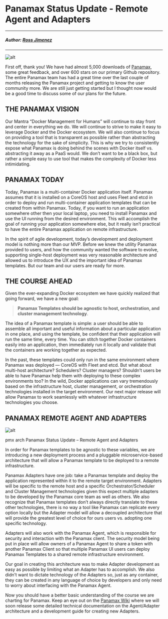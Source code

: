 # Panamax Status Update - Remote Agent and Adapters 

---

##### Author: [Ross Jimenez](http://www.centurylinklabs.com/author/rossjimenez/)

---

![alt](http://resource.docker.cn/pmx-ship.png)

First off, thank you! We have had almost 5,000 downloads of [Panamax](http://panamax.io/?__hstc=257401556.d7fdcd68297a3daa8ae7f8c9e95fcb96.1414661217786.1415163435198.1415166223189.3&__hssc=257401556.1.1415166223189&__hsfp=2081402262), some great feedback, and over 600 stars on our primary Github repository. The entire Panamax team has had a great time over the last couple of months releasing the Panamax project and getting to know the user community more. We are still just getting started but I thought now would be a good time to discuss some of our plans for the future.

## THE PANAMAX VISION

Our Mantra “Docker Management for Humans” will continue to stay front and center in everything we do. We will continue to strive to make it easy to leverage Docker and the Docker ecosystem. We will also continue to focus on providing a tool that is transparent as possible rather than abstracting the technology for the sake of simplicity. This is why we try to consistently expose what Panamax is doing behind the scenes with Docker itself vs. abstracting it away as a PaaS would. We don’t want to be a black box, but rather a simple easy to use tool that makes the complexity of Docker less intimidating.

## PANAMAX TODAY

Today, Panamax is a multi-container Docker application itself. Panamax assumes that it is installed on a CoreOS host and uses Fleet and etcd in order to deploy and run multi-container application templates that can be created from within Panamax. Today, if you want to run an application somewhere other then your local laptop, you need to install Panamax and use the UI running from the desired environment. This will accomplish the goal of running your application somewhere else, but it really isn’t practical to have the entire Panamax application on remote infrastructure.

In the spirit of agile development, today’s development and deployment model is nothing more than our MVP. Before we knew the utility Panamax provided to users, and how the community wanted the software to evolve, supporting single-host deployment was very reasonable architecture and allowed us to introduce the UX and the important idea of Panamax templates. But our team and our users are ready for more.

## THE COURSE AHEAD

Given the ever-expanding Docker ecosystem we have quickly realized that going forward, we have a new goal:

> **Panamax Templates should be agnostic to host, orchestration, and cluster management technology**.

The idea of a Panamax template is simple: a user should be able to assemble all important and useful information about a particular application in one place, and using the template, be confident that their application will run the same time, every time. You can stitch together Docker containers easily into an application, then immediately run it locally and validate that the containers are working together as expected.

In the past, these templates could only run in the same environment where Panamax was deployed — CoreOS with Fleet and etcd. But what about multi-host architecture? Schedulers? Cluster managers? Shouldn’t users be able to have Panamax help them with deploying to these complex environments too? In the wild, Docker applications can vary tremendously based on the infrastructure host, cluster management, or orchestration technologies installed in the target environment. Our next major release will allow Panamax to work seamlessly with whatever infrastructure technologies you choose.

## PANAMAX REMOTE AGENT AND ADAPTERS

![alt](http://resource.docker.cn/pmx-arch.png)

pmx arch Panamax Status Update – Remote Agent and Adapters

In order for Panamax templates to be agnostic to these variables, we are introducing a new deployment process and a pluggable microservice-based architecture that will allow a Panamax template to be deployed to a remote infrastructure.

Panamax Adapters have one job: take a Panamax template and deploy the application represented within it to the remote target environment. Adapters will be specific to the remote host and a specific Orchestrator/Scheduler and Cluster Management technologies given this expect multiple adapters to be developed by the Panamax core team as well as others. We also recognize that Panamax templates don’t always directly translate to these other technologies, there is no way a tool like Panamax can replicate every option locally but the Adapter model will allow a decoupled architecture that will provide the greatest level of choice for ours users vs. adopting one specific technology.

Adapters will also work with the Panamax Agent, which is responsible for security and interaction with the Panamax client. The security model being put in place will allow owners of a Panamax Agent to share a token with another Panamax Client so that multiple Panamax UI users can deploy Panamax Templates to a shared remote infrastructure environment.

Our goal in creating this architecture was to make Adapter development as easy as possible by limiting what an Adapter has to accomplish. We also didn’t want to dictate technology of the Adapters so, just as any container, they can be created in any language of choice by developers and only need to worry about interfacing with the Panamax Agent.

Now you should have a better basic understanding of the course we are charting for Panamax. Keep an eye out on the [Panamax Wiki](http://j.mp/pmx_wiki?__hstc=257401556.d7fdcd68297a3daa8ae7f8c9e95fcb96.1414661217786.1415163435198.1415166223189.3&__hssc=257401556.1.1415166223189&__hsfp=2081402262) where we will soon release some detailed technical documentation on the Agent/Adapter architecture and a development guide for creating new Adapters.